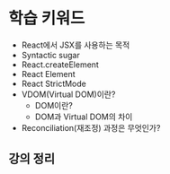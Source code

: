 # 학습 키워드

- React에서 JSX를 사용하는 목적
- Syntactic sugar
- React.createElement
- React Element
- React StrictMode
- VDOM(Virtual DOM)이란?
  - DOM이란?
  - DOM과 Virtual DOM의 차이
- Reconciliation(재조정) 과정은 무엇인가?

## 강의 정리
